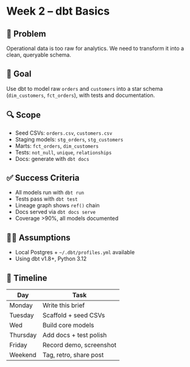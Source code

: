 # Week 2 – dbt Basics

## 🧠 Problem
Operational data is too raw for analytics. We need to transform it into a clean, queryable schema.

## 🎯 Goal
Use dbt to model raw `orders` and `customers` into a star schema (`dim_customers`, `fct_orders`), with tests and documentation.

## 🔍 Scope
- Seed CSVs: `orders.csv`, `customers.csv`
- Staging models: `stg_orders`, `stg_customers`
- Marts: `fct_orders`, `dim_customers`
- Tests: `not_null`, `unique`, `relationships`
- Docs: generate with `dbt docs`

## ✅ Success Criteria
- All models run with `dbt run`
- Tests pass with `dbt test`
- Lineage graph shows `ref()` chain
- Docs served via `dbt docs serve`
- Coverage >90%, all models documented

## 👩‍💻 Assumptions
- Local Postgres + `~/.dbt/profiles.yml` available
- Using dbt v1.8+, Python 3.12

## 📅 Timeline
| Day     | Task                       |
|-------- |---------------------------|
| Monday  | Write this brief           |
| Tuesday | Scaffold + seed CSVs       |
| Wed     | Build core models          |
| Thursday| Add docs + test polish     |
| Friday  | Record demo, screenshot    |
| Weekend | Tag, retro, share post     |
